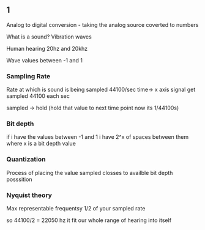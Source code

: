 ## 1
Analog to digital conversion - taking the analog source coverted to numbers


What is a sound? Vibration waves

Human hearing 20hz and 20khz

Wave values between -1 and 1
### Sampling Rate
Rate at which is sound is being sampled
44100/sec
time-> x axis
signal get sampled 44100 each sec

sampled -> hold (hold that value to next time point now its 1/44100s)



### Bit depth
if i have the values between -1 and 1 i have 2^x of spaces between them where x is a bit depth value
### Quantization
Process of placing the value sampled closses to availble bit depth posssition

### Nyquist theory

Max representable frequentsy 1/2 of your sampled rate

so 44100/2 = 22050 hz it fit our whole range of hearing into itself
